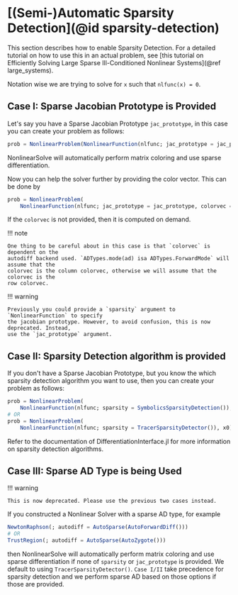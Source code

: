 # [(Semi-)Automatic Sparsity Detection](@id sparsity-detection)

This section describes how to enable Sparsity Detection. For a detailed tutorial on how
to use this in an actual problem, see
[this tutorial on Efficiently Solving Large Sparse Ill-Conditioned Nonlinear Systems](@ref large_systems).

Notation wise we are trying to solve for `x` such that `nlfunc(x) = 0`.

## Case I: Sparse Jacobian Prototype is Provided

Let's say you have a Sparse Jacobian Prototype `jac_prototype`, in this case you can
create your problem as follows:

```julia
prob = NonlinearProblem(NonlinearFunction(nlfunc; jac_prototype = jac_prototype), x0)
```

NonlinearSolve will automatically perform matrix coloring and use sparse differentiation.

Now you can help the solver further by providing the color vector. This can be done by

```julia
prob = NonlinearProblem(
    NonlinearFunction(nlfunc; jac_prototype = jac_prototype, colorvec = colorvec), x0)
```

If the `colorvec` is not provided, then it is computed on demand.

!!! note
    
    One thing to be careful about in this case is that `colorvec` is dependent on the
    autodiff backend used. `ADTypes.mode(ad) isa ADTypes.ForwardMode` will assume that the
    colorvec is the column colorvec, otherwise we will assume that the colorvec is the
    row colorvec.

!!! warning

    Previously you could provide a `sparsity` argument to `NonlinearFunction` to specify
    the jacobian prototype. However, to avoid confusion, this is now deprecated. Instead,
    use the `jac_prototype` argument.

## Case II: Sparsity Detection algorithm is provided

If you don't have a Sparse Jacobian Prototype, but you know the which sparsity detection
algorithm you want to use, then you can create your problem as follows:

```julia
prob = NonlinearProblem(
    NonlinearFunction(nlfunc; sparsity = SymbolicsSparsityDetection()), x0)  # Remember to have Symbolics.jl loaded
# OR
prob = NonlinearProblem(
    NonlinearFunction(nlfunc; sparsity = TracerSparsityDetector()), x0) # From SparseConnectivityTracer.jl
```

Refer to the documentation of DifferentiationInterface.jl for more information on
sparsity detection algorithms.

## Case III: Sparse AD Type is being Used

!!! warning

    This is now deprecated. Please use the previous two cases instead.

If you constructed a Nonlinear Solver with a sparse AD type, for example

```julia
NewtonRaphson(; autodiff = AutoSparse(AutoForwardDiff()))
# OR
TrustRegion(; autodiff = AutoSparse(AutoZygote()))
```

then NonlinearSolve will automatically perform matrix coloring and use sparse
differentiation if none of `sparsity` or `jac_prototype` is provided. We default to using
`TracerSparsityDetector()`. `Case I/II` take precedence for sparsity detection and we
perform sparse AD based on those options if those are provided.
